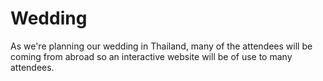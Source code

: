 # Wedding
As we're planning our wedding in Thailand, many of the attendees will be coming from abroad so an interactive website will be of use to many attendees. 
